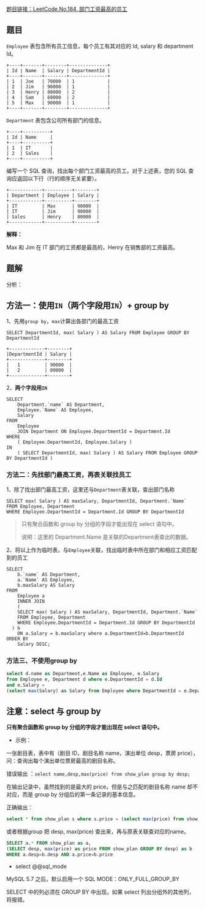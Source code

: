 [题目链接：LeetCode.No.184. 部门工资最高的员工](https://leetcode-cn.com/problems/department-highest-salary/)

## 题目

`Employee` 表包含所有员工信息，每个员工有其对应的 Id, salary 和 department Id。

```
+----+-------+--------+--------------+
| Id | Name  | Salary | DepartmentId |
+----+-------+--------+--------------+
| 1  | Joe   | 70000  | 1            |
| 2  | Jim   | 90000  | 1            |
| 3  | Henry | 80000  | 2            |
| 4  | Sam   | 60000  | 2            |
| 5  | Max   | 90000  | 1            |
+----+-------+--------+--------------+
```

`Department` 表包含公司所有部门的信息。

```
+----+----------+
| Id | Name     |
+----+----------+
| 1  | IT       |
| 2  | Sales    |
+----+----------+
```

编写一个 SQL 查询，找出每个部门工资最高的员工。对于上述表，您的 SQL 查询应返回以下行（行的顺序无关紧要）。

```
+------------+----------+--------+
| Department | Employee | Salary |
+------------+----------+--------+
| IT         | Max      | 90000  |
| IT         | Jim      | 90000  |
| Sales      | Henry    | 80000  |
+------------+----------+--------+
```

**解释：**

Max 和 Jim 在 IT 部门的工资都是最高的，Henry 在销售部的工资最高。

## 题解

分析：

## 方法一：使用`IN`（两个字段用`IN`）+ group by

1、先用`group by`，`max`计算出各部门的最高工资

```mysql
SELECT DepartmentId, max( Salary ) AS Salary FROM Employee GROUP BY DepartmentId

+-------------+--------+
|DepartmentId | Salary |
+-------------+--------+
|   1         | 90000  |
|   2         | 80000  |
+-------------+--------+
```

2、**两个字段用`IN`**

```mysql
SELECT
	Department.`name` AS Department,
	Employee.`Name` AS Employee,
	Salary 
FROM
	Employee
	JOIN Department ON Employee.DepartmentId = Department.Id 
WHERE
	( Employee.DepartmentId, Employee.Salary ) 
IN 
	( SELECT DepartmentId, max( Salary ) AS Salary FROM Employee GROUP BY DepartmentId )
```

### 方法二：先找部门最高工资，再表关联找员工

1、除了找出部门最高工资，这里还与`Department`表关联，查出部门名称

```mysql
SELECT max( Salary ) AS maxSalary, DepartmentId, Department.`Name` 
FROM Employee, Department
WHERE Employee.DepartmentId = Department.Id GROUP BY DepartmentId
```

> 只有聚合函数和 group by 分组的字段才能出现在 select 语句中。
>
>  说明：这里的 Department.Name 是关联的Department表查出的数据。

2、将以上作为临时表，与`Employee`关联，找出临时表中所在部门和相应工资匹配到的员工

```mysql
SELECT
	b.`name` AS Department,
	a.`Name` AS Employee,
	b.maxSalary AS Salary 
FROM
	Employee a
	INNER JOIN 
	( 
    SELECT max( Salary ) AS maxSalary, DepartmentId, Department.`Name` 
    FROM Employee, Department 
    WHERE Employee.DepartmentId = Department.Id GROUP BY DepartmentId 
  ) b 
	ON a.Salary = b.maxSalary where a.DepartmentId=b.DepartmentId
ORDER BY
	Salary DESC;
```

### 方法三、不使用group by

```sql
select d.name as Department,e.Name as Employee, e.Salary
from Employee e, Department d where e.DepartmentId = d.Id 
and e.Salary =
(select max(Salary) as Salary from Employee where DepartmentId = e.DepartmentId)
```

## 注意：select 与 group by 

**只有聚合函数和 group by 分组的字段才能出现在 select 语句中。**

* 示例：

一张剧目表，表中有（剧目 ID，剧目名称 name，演出单位 desp，票房 price），问：查询出每个演出单位票房最高的剧目名称。

错误输出 ：`select name,desp,max(price) from show_plan group by desp;`

在输出记录中，虽然找到的是最大的 price，但是与之匹配的剧目名称 name 却不对应，而是 group by 分组后的第一条记录的基本信息。

正确输出：

```sql
select * from show_plan s where s.price = (select max(price) from show_plan where desp = s.desp) order by desp;
```

或者根据group 把 desp, max(price) 查出来，再与原表关联查对应的name。

```sql
SELECT a.* FROM show_plan as a,
(SELECT desp, max(price) as price FROM show_plan GROUP BY desp) as b
WHERE a.desp=b.desp AND a.price=b.price
```

* select @@sql_mode

MySQL 5.7 之后，默认启用一个 SQL MODE：ONLY_FULL_GROUP_BY

 SELECT 中的列必须在 GROUP BY 中出现。如果 select 列出分组外的其他列，将报错。

